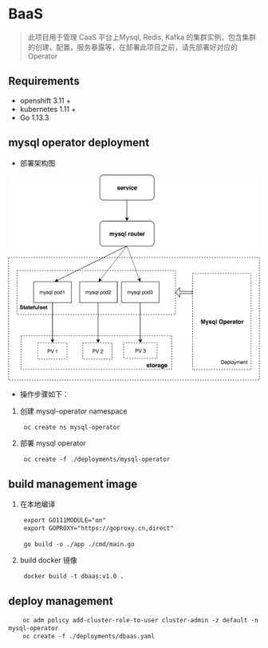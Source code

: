 # BaaS

> 此项目用于管理 CaaS 平台上Mysql, Redis, Kafka 的集群实例，包含集群的创建，配置，服务暴露等，在部署此项目之前，请先部署好对应的 Operator

## Requirements

- openshift 3.11 +
- kubernetes 1.11 +
- Go 1.13.3

## mysql operator deployment

- 部署架构图

![avatar](images/mysql.jpg)

- 操作步骤如下：
1. 创建 mysql-operator namespace

        oc create ns mysql-operator
2. 部署 mysql operator

        oc create -f ./deployments/mysql-operator

## build management image

1. 在本地编译

        export GO111MODULE="on"
        export GOPROXY="https://goproxy.cn,direct"
        
        go build -o ./app ./cmd/main.go
2. build docker 镜像

        docker build -t dbaas:v1.0 .

## deploy management

        oc adm policy add-cluster-role-to-user cluster-admin -z default -n mysql-operator
        oc create -f ./deployments/dbaas.yaml